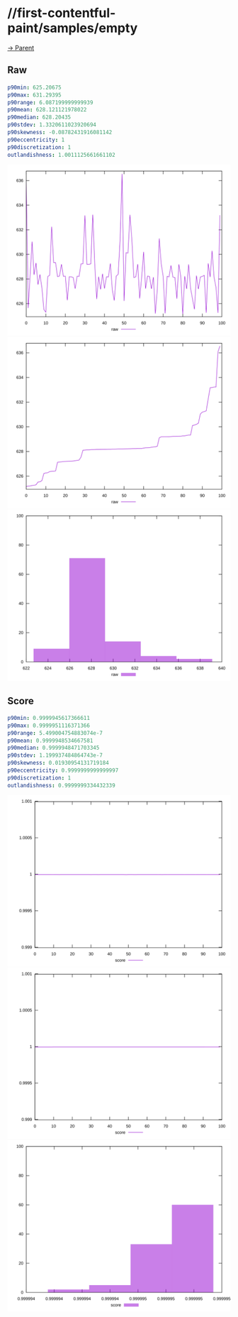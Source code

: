 
# //first-contentful-paint/samples/empty

[→ Parent](../..)


## Raw


```yaml
p90min: 625.20675
p90max: 631.29395
p90range: 6.087199999999939
p90mean: 628.121121978022
p90median: 628.20435
p90stdev: 1.3320611023920694
p90skewness: -0.08782431916081142
p90eccentricity: 1
p90discretization: 1
outlandishness: 1.0011125661661102

```

![PLOT: raw-values](./raw/values.svg)![PLOT: raw-sorted](./raw/sorted.svg)![PLOT: raw-histogram](./raw/histogram.svg)
## Score


```yaml
p90min: 0.9999945617366611
p90max: 0.9999951116371366
p90range: 5.499004754883074e-7
p90mean: 0.9999948534667581
p90median: 0.9999948471703345
p90stdev: 1.199937484864743e-7
p90skewness: 0.01930954131719184
p90eccentricity: 0.9999999999999997
p90discretization: 1
outlandishness: 0.9999999334432339

```

![PLOT: score-values](./score/values.svg)![PLOT: score-sorted](./score/sorted.svg)![PLOT: score-histogram](./score/histogram.svg)